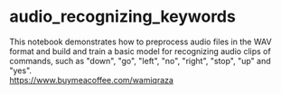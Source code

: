 # audio_recognizing_keywords
This notebook demonstrates how to preprocess audio files in the WAV format and build and train a basic model for recognizing audio clips of commands, such as "down", "go", "left", "no", "right", "stop", "up" and "yes".
</br> https://www.buymeacoffee.com/wamiqraza
